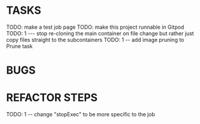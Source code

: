 # TASKS

TODO: make a test job page
TODO: make this project runnable in Gitpod
TODO: 1 --- stop re-cloning the main container on file change but rather just copy files
  straight to the subcontainers
TODO: 1 -- add image pruning to Prune task

# BUGS

# REFACTOR STEPS
TODO: 1 -- change "stopExec" to be more specific to the job
